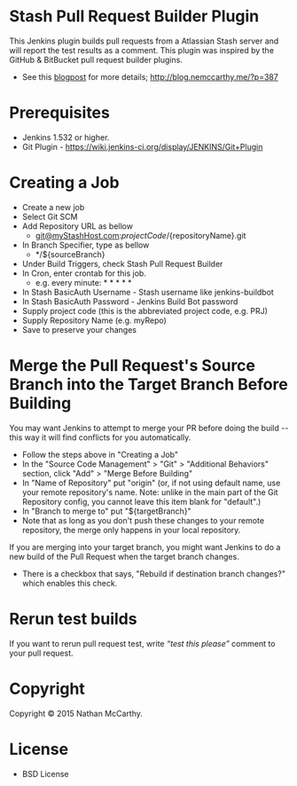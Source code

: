 Stash Pull Request Builder Plugin
================================

This Jenkins plugin builds pull requests from a Atlassian Stash server and will report the test results as a comment.
This plugin was inspired by the GitHub & BitBucket pull request builder plugins.

- See this [blogpost](http://blog.nemccarthy.me/?p=387) for more details; http://blog.nemccarthy.me/?p=387 


Prerequisites
================================

- Jenkins 1.532 or higher.
- Git Plugin - https://wiki.jenkins-ci.org/display/JENKINS/Git+Plugin


Creating a Job
=================================

- Create a new job
- Select Git SCM
- Add Repository URL as bellow
  - git@myStashHost.com:${projectCode}/${repositoryName}.git
- In Branch Specifier, type as bellow
  - */${sourceBranch}
- Under Build Triggers, check Stash Pull Request Builder
- In Cron, enter crontab for this job.
  - e.g. every minute: * * * * *
- In Stash BasicAuth Username - Stash username like jenkins-buildbot
- In Stash BasicAuth Password - Jenkins Build Bot password
- Supply project code (this is the abbreviated project code, e.g. PRJ)
- Supply Repository Name (e.g. myRepo)
- Save to preserve your changes

Merge the Pull Request's Source Branch into the Target Branch Before Building
==============================================================================
You may want Jenkins to attempt to merge your PR before doing the build -- this way it will find conflicts for you automatically.

- Follow the steps above in "Creating a Job"
- In the "Source Code Management" > "Git" > "Additional Behaviors" section, click "Add" > "Merge Before Building"
- In "Name of Repository" put "origin" (or, if not using default name, use your remote repository's name. Note: unlike in the main part of the Git Repository config, you cannot leave this item blank for "default".)
- In "Branch to merge to" put "${targetBranch}" 
- Note that as long as you don't push these changes to your remote repository, the merge only happens in your local repository.


If you are merging into your target branch, you might want Jenkins to do a new build of the Pull Request when the target branch changes.
- There is a checkbox that says, "Rebuild if destination branch changes?" which enables this check.


Rerun test builds
====================

If you want to rerun pull request test, write *“test this please”* comment to your pull request.



Copyright
=============================

Copyright © 2015 Nathan McCarthy.


License
=============================

- BSD License

